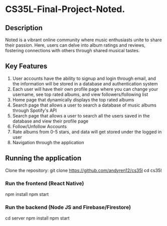 # CS35L-Final-Project-Noted.

## Description
Noted is a vibrant online community where music enthusiasts unite to share their passion. Here, users can delve into album ratings and reviews, fostering connections with others through shared musical tastes.

## Key Features
1. User accounts have the ability to signup and login through email, and the information will be stored in a database and authentication system
2. Each user will have their own profile page where you can change your username, see top rated albums, and view followers/following list
3. Home page that dynamically displays the top rated albums
4. Search page that allows a user to search a database of music albums through Spotify's API
5. Search page that allows a user to search all the users saved in the database and view their profile page
6. Follow/Unfollow Accounts
7. Rate albums from 0-5 stars, and data will get stored under the logged in user
8. Navigation through the application

## Running the application
Clone the repository: 
git clone https://github.com/andyren12/cs35l
cd cs35l

### Run the frontend (React Native)
npm install
npm start

### Run the backend (Node JS and Firebase/Firestore)
cd server
npm install
npm start
